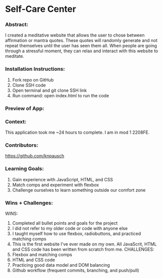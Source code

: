 # Self-Care Center

### Abstract:
[//]: <> (Briefly describe what you built and its features. What problem is the app solving? How does this application solve that problem?)
I created a meditative website that allows the user to chose between affirmation or mantra quotes. These quotes will randomly generate and not repeat themselves until the user has seen them all. When people are going through a stressful moment, they can relax and interact with this website to meditate.

### Installation Instructions:
[//]: <> (What steps does a person have to take to get your app cloned down and running?)
1. Fork repo on GitHub
1. Clone SSH code
1. Open terminal and git clone SSH link
1. Run command: open index.html to run the code

### Preview of App:
[//]: <> (Provide ONE gif or screenshot of your application - choose the "coolest" piece of functionality to show off.)

### Context:
[//]: <> (Give some context for the project here. How long did you have to work on it? How far into the Turing program are you?)
This application took me ~24 hours to complete. I am in mod 1 2208FE.

### Contributors:
[//]: <> (Who worked on this application? Link to their GitHubs.)
https://github.com/knpausch

### Learning Goals:
[//]: <> (What were the learning goals of this project? What tech did you work with?)
1. Gain experience with JavaScript, HTML, and CSS
1. Match comps and experiment with flexbox
1. Challenge ourselves to learn something outside our comfort zone


### Wins + Challenges:
[//]: <> (What are 2-3 wins you have from this project? What were some challenges you faced - and how did you get over them?)
WINS:
1. Completed all bullet points and goals for the project
1. I did not refer to my older code or code with anyone else
1. I taught myself how to use flexbox, radiobuttons, and practiced matching comps
1. This is the first website I've ever made on my own. All JavaScrit, HTML and CSS code has been written from scratch from me.
CHALLENGES:
1. Flexbox and matching comps
1. HTML and CSS code
1. Practicing good data model and DOM balancing
1. Github workflow (frequent commits, branching, and push/pull)
